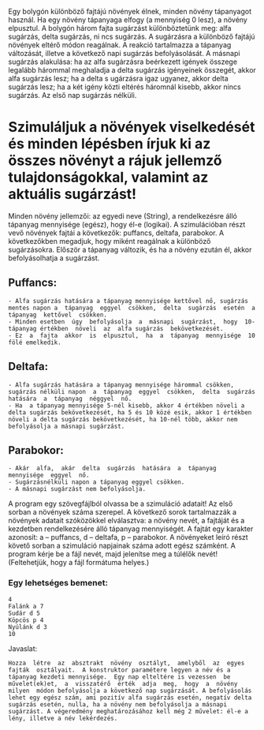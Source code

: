 Egy bolygón különböző fajtájú növények élnek, minden növény tápanyagot használ. Ha egy növény tápanyaga elfogy (a mennyiség 0 lesz), a növény elpusztul. A bolygón három fajta sugárzást különböztetünk meg: alfa sugárzás, delta sugárzás, ni
ncs sugárzás. A sugárzásra a különböző  fajtájú  növények  eltérő  módon  reagálnak.  A  reakció  tartalmazza  a  tápanyag 
változását, illetve a következő napi sugárzás befolyásolását. A másnapi  sugárzás alakulása: ha az alfa sugárzásra beérkezett igények összege legalább hárommal meghaladja a delta sugárzás igényeinek összegét, akkor alfa sugárzás lesz; ha a delta s
ugárzásra igaz ugyanez, akkor delta sugárzás lesz; ha a két igény  közti  eltérés háromnál kisebb, akkor nincs sugárzás. Az első nap 
sugárzás nélküli. 

# Szimuláljuk a növények viselkedését és minden lépésben írjuk ki az összes növényt a rájuk jellemző tulajdonságokkal, valamint az aktuális sugárzást! 
Minden növény jellemzői: az egyedi neve (String), a rendelkezésre álló tápanyag mennyisége (egész),  hogy  él-e  (logikai).  A  szimulációban  részt  vevő  növények  fajtái  a  következők: puffancs, deltafa, parabokor.  A  következőkben  megadjuk,  hogy  miként  reagálnak  a különböző  sugárzásokra.  Először  a  tápanyag  változik,  és  ha  a  növény ezután  él,  akkor befolyásolhatja a sugárzást. 

## Puffancs: 
    - Alfa sugárzás hatására a tápanyag mennyisége kettővel nő, sugárzás mentes napon a  tápanyag  eggyel  csökken,  delta  sugárzás  esetén  a  tápanyag  kettővel  csökken.  
    - Minden esetben  úgy  befolyásolja  a  másnapi  sugárzást,  hogy  10-tápanyag értékben  növeli  az  alfa sugárzás  bekövetkezését.  
    - Ez  a  fajta  akkor  is  elpusztul,  ha  a  tápanyag  mennyisége  10  fölé emelkedik. 

## Deltafa:
    - Alfa sugárzás hatására a tápanyag mennyisége hárommal csökken, sugárzás nélküli napon  a  tápanyag  eggyel  csökken,  delta  sugárzás  hatására  a  tápanyag  néggyel  nő.  
    - Ha  a tápanyag mennyisége 5-nél kisebb, akkor 4 értékben növeli a delta sugárzás bekövetkezését, ha 5 és 10 közé esik, akkor 1 értékben növeli a delta sugárzás bekövetkezését, ha 10-nél több, akkor nem befolyásolja a másnapi sugárzást. 

## Parabokor:
    - Akár  alfa,  akár  delta  sugárzás  hatására  a  tápanyag  mennyisége  eggyel  nő. 
    - Sugárzásnélküli napon a tápanyag eggyel csökken. 
    - A másnapi sugárzást nem befolyásolja. 

A  program  egy  szövegfájlból  olvassa  be  a  szimuláció  adatait!  Az  első  sorban  a  növények száma szerepel. A következő sorok tartalmazzák a növények adatait szóközökkel elválasztva: a növény nevét, a fajtáját és a kezdetben rendelkezésére álló tápanyag mennyiségét. 
A fajtát egy karakter azonosít: a – puffancs, d – deltafa, p – parabokor. 
A növényeket leíró részt követő sorban a szimuláció napjainak száma adott egész számként. A program kérje be a fájl nevét, majd jelenítse meg a túlélők nevét! (Feltehetjük, hogy a fájl formátuma helyes.) 

### Egy lehetséges bemenet: 
    4 
    Falánk a 7 
    Sudár d 5 
    Köpcös p 4 
    Nyúlánk d 3 
    10 
    
Javaslat:
    
    Hozza  létre  az  absztrakt  növény  osztályt,  amelyből  az  egyes  fajták  osztályait.  A konstruktor paramétere legyen a név és a tápanyag kezdeti mennyisége.  Egy nap elteltére is vezessen  be  művelet(ek)et,  a  visszatérő  érték  adja  meg,  hogy  a  növény  milyen  módon befolyásolja a következő nap sugárzását. A befolyásolás lehet egy egész szám, ami pozitív alfa sugárzás esetén, negatív delta sugárzás esetén, nulla, ha a növény nem befolyásolja a másnapi sugárzást. A végeredmény meghatározásához kell még 2 művelet: él-e a lény, illetve a név lekérdezés.
